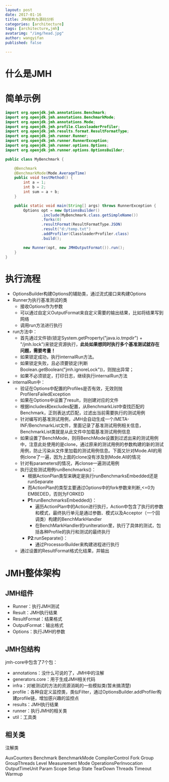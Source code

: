 ```yaml
---
layout: post
date: 2017-01-16
title: JMH架构与源码分析
categories: [architecture]
tags: [architecture,jmh]
avatarimg: "/img/head.jpg"
author: wangyifan
published: false

---
```


# 什么是JMH

# 简单示例

```java
import org.openjdk.jmh.annotations.Benchmark;
import org.openjdk.jmh.annotations.BenchmarkMode;
import org.openjdk.jmh.annotations.Mode;
import org.openjdk.jmh.profile.ClassloaderProfiler;
import org.openjdk.jmh.results.format.ResultFormatType;
import org.openjdk.jmh.runner.Runner;
import org.openjdk.jmh.runner.RunnerException;
import org.openjdk.jmh.runner.options.Options;
import org.openjdk.jmh.runner.options.OptionsBuilder;

public class MyBenchmark {

    @Benchmark
    @BenchmarkMode(Mode.AverageTime)
    public void testMethod() {
        int a = 1;
        int b = 2;
        int sum = a + b;
    }

    public static void main(String[] args) throws RunnerException {
        Options opt = new OptionsBuilder()
                .include(MyBenchmark.class.getSimpleName())
                .forks(0)
                .resultFormat(ResultFormatType.JSON)
                .result("d:/temp.txt")
                .addProfiler(ClassloaderProfiler.class)
                .build();

        new Runner(opt, new JMHOutputFormat()).run();
    }
}
```

# 执行流程

- OptionsBuilder构建Options的辅助类，通过流式接口来构建Options
- Runner为执行基准测试的类
    - 接收Options作为参数
    - 可以通过自定义OutputFormat来自定义需要的输出结果，比如将结果写到网络
    - 调用run方法进行执行
- run方法中：
    - 首先通过文件锁(锁定System.getProperty("java.io.tmpdir") + "/jmh.lock")来锁定资源执行，**此处如果想同时执行多个基准测试就存在问题，需要考量！**
    - 如果锁定成功，执行internalRun方法。
    - 如果锁定失败，且必须要锁定(判断Boolean.getBoolean("jmh.ignoreLock"))，则抛出异常；
    - 如果不必须锁定，打印日志，继续执行internalRun方法
- internalRun中：
    - 验证在Options中配置的Profiles是否有效，无效则抛ProfilersFailedException
    - 如果在Options中设置了result，则创建对应的文件
    - 根据includes和excludes配置，从BenchmarkList中查找匹配的Benchmark，正则表达式匹配，过滤出当前需要执行的测试用例
    - 针对编写的基准测试用例，JMH会自动生成一个/META-INF/BenchmarkList文件，里面记录了基准测试用例相关信息，BenchmarkList类就是从此文件中加载基准测试用例信息
    - 如果设置了BenchMode，则将BenchMode设置到过滤出来的测试用例中，注意此处使用的是clone，通过原来的测试用例的参数构建的新的测试用例，防止污染从文件里加载的测试用例信息。下面又针对Mode.All的用例clone了一遍，因为上面的clone没有涉及到Mode.All的情况
    - 针对有parameters的情况，再clonse一遍测试用例
    - 执行这些测试用例runBenchmarks()：
        - 根据ActionPlan类型来确定是执行runBenchmarksEmbedded还是runSeparate
        - 而ActionPlan的类型主要通过Options中的fork参数来判断,<=0为EMBEDED，否则为FORKED
        - **P1**:runBenchmarksEmbedded()：
            - 遍历ActionPlan中的Action进行执行，Action中包含了执行的参数和模式，最终执行单元是通过参数、模式以及Acceptor（一个回调类）构建的BenchMarkHandler
            - 在BenchMarkHandler的runIteration里，执行了具体的测试，包括各种Profile的执行和测试的最终执行
        - **P2**:runSeparate()：
            - 通过ProcessorBuilder来构建进程进行执行
    - 通过设置的ResultFormat格式化结果，并输出

# JMH整体架构

## JMH组件

- Runner：执行JMH测试
- Result：JMH执行结果
- ResultFormat：结果格式
- OutputFormat：输出格式
- Options：执行JMH的参数

## JMH包结构

jmh-core中包含了7个包：

- annotations：没什么可说的了，JMH中的注解
- generators.core：用于生成JMH相关代码
- infra：对被测试的方法的资源消耗的一些模拟类(暂未搞清楚)
- profile：各种自定义监控类，类似Filter，通过OptionsBuilder.addProfiler构建profile链，增加感兴趣的监控点
- results：JMH执行结果
- runner：执行JMH的相关类
- util：工具类

## 相关类

注解类

AuxCounters
Benchmark
BenchmarkMode
CompilerControl
Fork
Group
GroupThreads
Level
Measurement
Mode
OperationsPerInvocation
OutputTimeUnit
Param
Scope
Setup
State
TearDown
Threads
Timeout
Warmup
